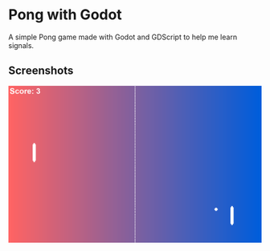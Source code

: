 # Pong with Godot

A simple Pong game made with Godot and GDScript to help me learn signals.

## Screenshots

![Screenshot](screenshots/screenshot.png)
